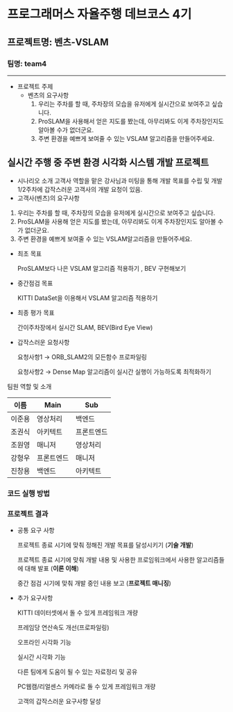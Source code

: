 # 프로그래머스 자율주행 데브코스 4기 
## 프로젝트명: 벤츠-VSLAM
### 팀명: team4

----------------------------------

* 프로젝트 주제
  * 벤츠의 요구사항
    1. 우리는 주차를 할 때, 주차장의 모습을 유저에게 실시간으로 보여주고 싶습니다.
    2. ProSLAM을 사용해서 얻은 지도를 봤는데, 아무리봐도 이게 주차장인지도 알아볼 수가 없더군요.
    3. 주변 환경을 예쁘게 보여줄 수 있는 VSLAM 알고리즘을 만들어주세요.
 

## 실시간 주행 중 주변 환경 시각화 시스템 개발 프로젝트

- 시나리오 소개 
고객사 역할을 맡은 강사님과 미팅을 통해 개발 목표를 수립 및 개발 
1/2주차에 갑작스러운 고객사의 개발 요청이 있음.
- 고객사(벤츠)의 요구사항
1. 우리는 주차를 할 때, 주차장의 모습을 유저에게 실시간으로 보여주고 싶습니다.
2. ProSLAM을 사용해 얻은 지도를 봤는데, 아무리봐도 이게 주차장인지도 알아볼 수가 없더군요.
3. 주변 환경을 예쁘게 보여줄 수 있는 VSLAM알고리즘을 만들어주세요.
- 최초 목표

    ProSLAM보다 나은 VSLAM 알고리즘 적용하기 , BEV 구현해보기
- 중간점검 목표 
    
    KITTI DataSet을 이용해서 VSLAM 알고리즘 적용하기
- 최종 평가 목표
    
    간이주차장에서 실시간 SLAM, BEV(Bird Eye View)
- 갑작스러운 요청사항 

    요청사항1 → ORB_SLAM2의 모든함수 프로파일링

    요청사항2 → Dense Map 알고리즘이 실시간 실행이 가능하도록 최적화하기

팀원 역할 및 소개 

| 이름 | Main | Sub |
| --- | --- | --- |
| 이준용 | 영상처리 | 백엔드 |
| 조권식 | 아키텍트 | 프론트엔드 |
| 조원영 | 매니저 | 영상처리 |
| 강형우 | 프론트엔드 | 매니저 |
| 진창용 | 백엔드 | 아키텍트 |

### 코드 실행 방법

### 프로젝트 결과

- 공통 요구 사항 
    
    프로젝트 종료 시기에 맞춰 정해진 개발 목표를 달성시키기 (**기술 개발**)

    프로젝트 종료 시기에 맞춰 개발 내용 및 사용한 프로임워크에서 사용한 알고리즘들에 대해 발표 (**이론 이해**)

    중간 점검 시기에 맞춰 개발 중인 내용 보고 (**프로젝트 매니징**)
- 추가 요구사항 
    
    KITTI 데이터셋에서 돌 수 있게 프레임워크 개량 
    
    프레임당 연산속도 개선(프로파일링)
    
    오프라인 시각화 기능

    실시간 시각화 기능

    다른 팀에게 도움이 될 수 있는 자료정리 및 공유

    PC웹캠/리얼센스 카메라로 돌 수 있게 프레임워크 개량

    고객의 갑작스러운 요구사항 달성
